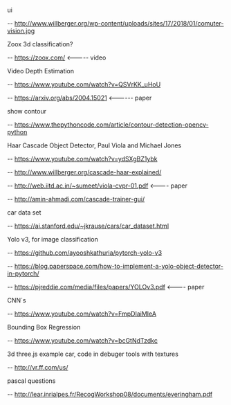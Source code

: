 ui

-- http://www.willberger.org/wp-content/uploads/sites/17/2018/01/comuter-vision.jpg

Zoox 3d classification?

-- https://zoox.com/ <----- video

Video Depth Estimation

--  https://www.youtube.com/watch?v=QSVrKK_uHoU

-- https://arxiv.org/abs/2004.15021   <------ paper

show contour

-- https://www.thepythoncode.com/article/contour-detection-opencv-python

Haar Cascade Object Detector, Paul Viola and Michael Jones

-- https://www.youtube.com/watch?v=ydSXgBZ1ybk

-- http://www.willberger.org/cascade-haar-explained/

-- http://web.iitd.ac.in/~sumeet/viola-cvpr-01.pdf  <---- paper

-- http://amin-ahmadi.com/cascade-trainer-gui/

car data set

-- https://ai.stanford.edu/~jkrause/cars/car_dataset.html

Yolo v3, for image classification

-- https://github.com/ayooshkathuria/pytorch-yolo-v3

-- https://blog.paperspace.com/how-to-implement-a-yolo-object-detector-in-pytorch/

-- https://pjreddie.com/media/files/papers/YOLOv3.pdf <---- paper


CNN´s

-- https://www.youtube.com/watch?v=FmpDIaiMIeA

Bounding Box Regression

-- https://www.youtube.com/watch?v=bcGtNdTzdkc

3d three.js example car, code in debuger tools with textures

-- http://vr.ff.com/us/

pascal questions

-- http://lear.inrialpes.fr/RecogWorkshop08/documents/everingham.pdf







